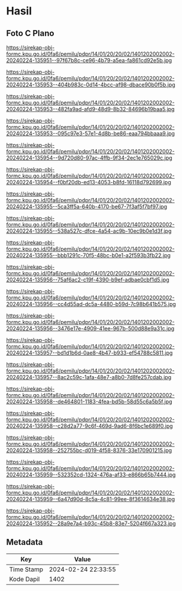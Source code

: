 # Hasil

## Foto C Plano

https://sirekap-obj-formc.kpu.go.id/0fa6/pemilu/pdpr/14/01/20/20/02/1401202002002-20240224-135951--97f67b8c-ce96-4b79-a5ea-fa861cd92e5b.jpg

https://sirekap-obj-formc.kpu.go.id/0fa6/pemilu/pdpr/14/01/20/20/02/1401202002002-20240224-135953--404b983c-0d14-4bcc-af98-dbace90b0f5b.jpg

https://sirekap-obj-formc.kpu.go.id/0fa6/pemilu/pdpr/14/01/20/20/02/1401202002002-20240224-135953--482fa9ad-afd9-48d9-8b32-84696b19baa5.jpg

https://sirekap-obj-formc.kpu.go.id/0fa6/pemilu/pdpr/14/01/20/20/02/1401202002002-20240224-135953--095c97e3-57e1-4d8b-be86-eaa794bbaaa9.jpg

https://sirekap-obj-formc.kpu.go.id/0fa6/pemilu/pdpr/14/01/20/20/02/1401202002002-20240224-135954--9d720d80-97ac-4ffb-9f34-2ec1e765029c.jpg

https://sirekap-obj-formc.kpu.go.id/0fa6/pemilu/pdpr/14/01/20/20/02/1401202002002-20240224-135954--f0bf20db-ed13-4053-b8fd-16118d792699.jpg

https://sirekap-obj-formc.kpu.go.id/0fa6/pemilu/pdpr/14/01/20/20/02/1401202002002-20240224-135955--5ca3ff5a-640b-4170-be67-7f3af5f7bf97.jpg

https://sirekap-obj-formc.kpu.go.id/0fa6/pemilu/pdpr/14/01/20/20/02/1401202002002-20240224-135955--538a527c-dfce-4a54-ac9b-10ec9b0e1d3f.jpg

https://sirekap-obj-formc.kpu.go.id/0fa6/pemilu/pdpr/14/01/20/20/02/1401202002002-20240224-135955--bbb1291c-70f5-48bc-b0e1-a2f593b3fb22.jpg

https://sirekap-obj-formc.kpu.go.id/0fa6/pemilu/pdpr/14/01/20/20/02/1401202002002-20240224-135956--75af6ac2-c19f-4390-b9ef-adbae0cbf1d5.jpg

https://sirekap-obj-formc.kpu.go.id/0fa6/pemilu/pdpr/14/01/20/20/02/1401202002002-20240224-135956--cc4d55ad-dc5a-4480-b59d-7c98b641b575.jpg

https://sirekap-obj-formc.kpu.go.id/0fa6/pemilu/pdpr/14/01/20/20/02/1401202002002-20240224-135956--3476e17e-4909-41ee-967b-500d88e9a31c.jpg

https://sirekap-obj-formc.kpu.go.id/0fa6/pemilu/pdpr/14/01/20/20/02/1401202002002-20240224-135957--bd1d1b6d-0ae8-4b47-b933-ef54788c5811.jpg

https://sirekap-obj-formc.kpu.go.id/0fa6/pemilu/pdpr/14/01/20/20/02/1401202002002-20240224-135957--8ac2c59c-1afa-48e7-a8b0-7d8fe257cdab.jpg

https://sirekap-obj-formc.kpu.go.id/0fa6/pemilu/pdpr/14/01/20/20/02/1401202002002-20240224-135958--de464801-1183-4fea-bd5b-58d55c6a5b5f.jpg

https://sirekap-obj-formc.kpu.go.id/0fa6/pemilu/pdpr/14/01/20/20/02/1401202002002-20240224-135958--c28d2a77-9c6f-469d-9ad6-8f6bc1e689f0.jpg

https://sirekap-obj-formc.kpu.go.id/0fa6/pemilu/pdpr/14/01/20/20/02/1401202002002-20240224-135958--252755bc-d019-4f58-8376-33e170901215.jpg

https://sirekap-obj-formc.kpu.go.id/0fa6/pemilu/pdpr/14/01/20/20/02/1401202002002-20240224-135959--532352cd-1324-476a-af33-e866b65b7444.jpg

https://sirekap-obj-formc.kpu.go.id/0fa6/pemilu/pdpr/14/01/20/20/02/1401202002002-20240224-135959--6a47d90d-8c5a-4c81-99ee-8f3614634e38.jpg

https://sirekap-obj-formc.kpu.go.id/0fa6/pemilu/pdpr/14/01/20/20/02/1401202002002-20240224-135952--28a9e7a4-b93c-45b8-83e7-5204f667a323.jpg


## Metadata

| Key        | Value               |
| ---------- | ------------------- |
| Time Stamp | 2024-02-24 22:33:55 |
| Kode Dapil | 1402                |



